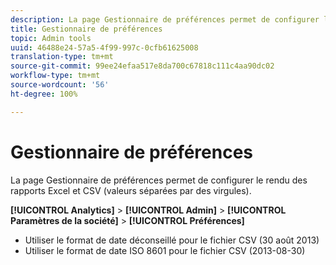 ```yaml
---
description: La page Gestionnaire de préférences permet de configurer le rendu des rapports Excel et CSV (valeurs séparées par des virgules).
title: Gestionnaire de préférences
topic: Admin tools
uuid: 46488e24-57a5-4f99-997c-0cfb61625008
translation-type: tm+mt
source-git-commit: 99ee24efaa517e8da700c67818c111c4aa90dc02
workflow-type: tm+mt
source-wordcount: '56'
ht-degree: 100%

---
```



# Gestionnaire de préférences

La page Gestionnaire de préférences permet de configurer le rendu des rapports Excel et CSV (valeurs séparées par des virgules).

**[!UICONTROL Analytics]** > **[!UICONTROL Admin]** > **[!UICONTROL Paramètres de la société]** > **[!UICONTROL Préférences]**

* Utiliser le format de date déconseillé pour le fichier CSV (30 août 2013)
* Utiliser le format de date ISO 8601 pour le fichier CSV (2013-08-30)

